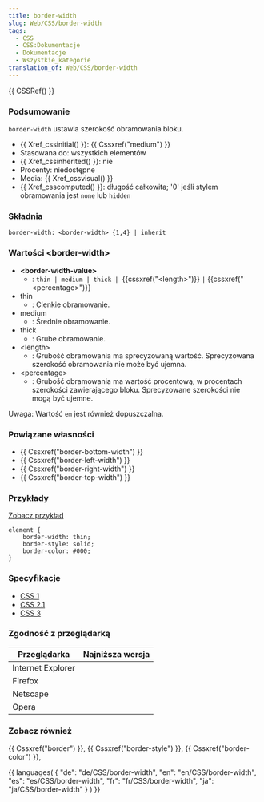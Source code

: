 ```yaml
---
title: border-width
slug: Web/CSS/border-width
tags:
  - CSS
  - CSS:Dokumentacje
  - Dokumentacje
  - Wszystkie_kategorie
translation_of: Web/CSS/border-width
---
```

{{ CSSRef() }}

### Podsumowanie

`border-width` ustawia szerokość obramowania bloku.

- {{ Xref_cssinitial() }}: {{ Cssxref("medium") }}
- Stasowana do: wszystkich elementów
- {{ Xref_cssinherited() }}: nie
- Procenty: niedostępne
- Media: {{ Xref_cssvisual() }}
- {{ Xref_csscomputed() }}: długość całkowita; '0' jeśli stylem obramowania jest `none` lub `hidden`

### Składnia

    border-width: <border-width> {1,4} | inherit

### Wartości \<border-width>

- **\<border-width-value>**
  - : `thin | medium | thick | `{{cssxref("&lt;length&gt;")}} `|` {{cssxref("&lt;percentage&gt;")}}
- thin
  - : Cienkie obramowanie.
- medium
  - : Średnie obramowanie.
- thick
  - : Grube obramowanie.
- \<length>
  - : Grubość obramowania ma sprecyzowaną wartość. Sprecyzowana szerokość obramowania nie może być ujemna.
- \<percentage>
  - : Grubość obramowania ma wartość procentową, w procentach szerokości zawierającego bloku. Sprecyzowane szerokości nie mogą być ujemne.

Uwaga: Wartość `em` jest również dopuszczalna.

### Powiązane własności

- {{ Cssxref("border-bottom-width") }}
- {{ Cssxref("border-left-width") }}
- {{ Cssxref("border-right-width") }}
- {{ Cssxref("border-top-width") }}



### Przykłady

[Zobacz przykład](/samples/cssref/border.html)

    element {
        border-width: thin;
        border-style: solid;
        border-color: #000;
    }

### Specyfikacje

- [CSS 1](http://www.w3.org/TR/CSS1#border-width)
- [CSS 2.1](http://www.w3.org/TR/CSS21/box.html#border-width-properties)
- [CSS 3](http://www.w3.org/TR/css3-background/#border-width)

### Zgodność z przeglądarką

| Przeglądarka      | Najniższa wersja |
| ----------------- | ---------------- |
| Internet Explorer |                  |
| Firefox           |                  |
| Netscape          |                  |
| Opera             |                  |



### Zobacz również

{{ Cssxref("border") }}, {{ Cssxref("border-style") }}, {{ Cssxref("border-color") }},

{{ languages( { "de": "de/CSS/border-width", "en": "en/CSS/border-width", "es": "es/CSS/border-width", "fr": "fr/CSS/border-width", "ja": "ja/CSS/border-width" } ) }}
